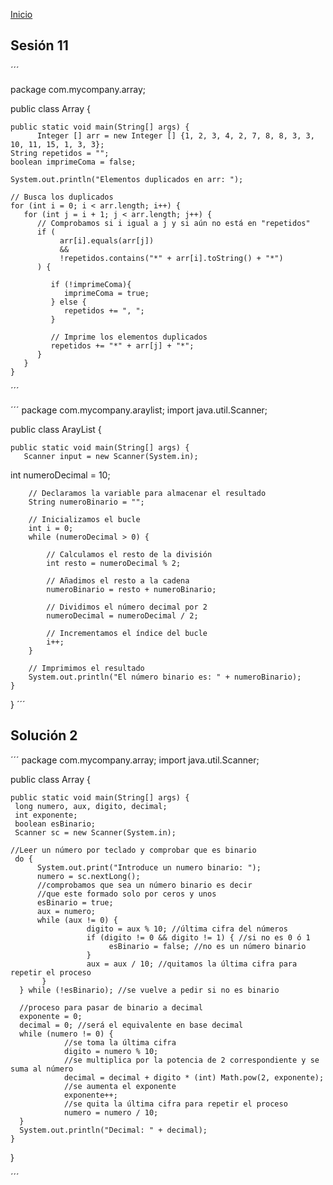 <!-- No borrar o modificar -->
[Inicio](./index.md)

## Sesión 11 




´´´

package com.mycompany.array;

public class Array {

    public static void main(String[] args) {
          Integer [] arr = new Integer [] {1, 2, 3, 4, 2, 7, 8, 8, 3, 3, 10, 11, 15, 1, 3, 3};
    String repetidos = "";
    boolean imprimeComa = false; 

    System.out.println("Elementos duplicados en arr: "); 

    // Busca los duplicados 
    for (int i = 0; i < arr.length; i++) {  
       for (int j = i + 1; j < arr.length; j++) {
          // Comprobamos si i igual a j y si aún no está en "repetidos"
          if (
               arr[i].equals(arr[j]) 
               && 
               !repetidos.contains("*" + arr[i].toString() + "*") 
          ) {

             if (!imprimeComa){
                imprimeComa = true;
             } else {
                repetidos += ", "; 
             }

             // Imprime los elementos duplicados
             repetidos += "*" + arr[j] + "*";
          }
       }
    }


´´´





´´´
package com.mycompany.araylist;
import java.util.Scanner;

public class ArayList {
    
  

    public static void main(String[] args) {
       Scanner input = new Scanner(System.in);
   int numeroDecimal = 10;

        // Declaramos la variable para almacenar el resultado
        String numeroBinario = "";

        // Inicializamos el bucle
        int i = 0;
        while (numeroDecimal > 0) {

            // Calculamos el resto de la división
            int resto = numeroDecimal % 2;

            // Añadimos el resto a la cadena
            numeroBinario = resto + numeroBinario;

            // Dividimos el número decimal por 2
            numeroDecimal = numeroDecimal / 2;

            // Incrementamos el índice del bucle
            i++;
        }

        // Imprimimos el resultado
        System.out.println("El número binario es: " + numeroBinario);
    }
}
´´´

## Solución 2

´´´
package com.mycompany.array;
import java.util.Scanner;

public class Array {

    public static void main(String[] args) {
     long numero, aux, digito, decimal;
     int exponente;
     boolean esBinario;
     Scanner sc = new Scanner(System.in);

    //Leer un número por teclado y comprobar que es binario
     do {
          System.out.print("Introduce un numero binario: ");
          numero = sc.nextLong();
          //comprobamos que sea un número binario es decir
          //que este formado solo por ceros y unos
          esBinario = true;
          aux = numero;
          while (aux != 0) {
                     digito = aux % 10; //última cifra del números
                     if (digito != 0 && digito != 1) { //si no es 0 ó 1
                          esBinario = false; //no es un número binario
                     }
                     aux = aux / 10; //quitamos la última cifra para repetir el proceso                           
           }
      } while (!esBinario); //se vuelve a pedir si no es binario

      //proceso para pasar de binario a decimal
      exponente = 0;
      decimal = 0; //será el equivalente en base decimal
      while (numero != 0) {
                //se toma la última cifra
                digito = numero % 10;
                //se multiplica por la potencia de 2 correspondiente y se suma al número                          
                decimal = decimal + digito * (int) Math.pow(2, exponente);
                //se aumenta el exponente
                exponente++;
                //se quita la última cifra para repetir el proceso
                numero = numero / 10;
      }
      System.out.println("Decimal: " + decimal);
    }
}

´´´



